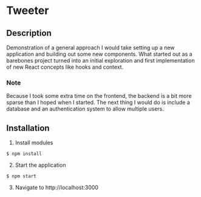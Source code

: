# Tweeter

## Description

Demonstration of a general approach I would take setting up a new application and building out some new components. What started out as a barebones project turned into an initial exploration and first implementation of new React concepts like hooks and context.

### Note

Because I took some extra time on the frontend, the backend is a bit more sparse than I hoped when I started. The next thing I would do is include a database and an authentication system to allow multiple users.

## Installation

1. Install modules

```
$ npm install
```

2. Start the application

```
$ npm start
```

3. Navigate to http://localhost:3000
